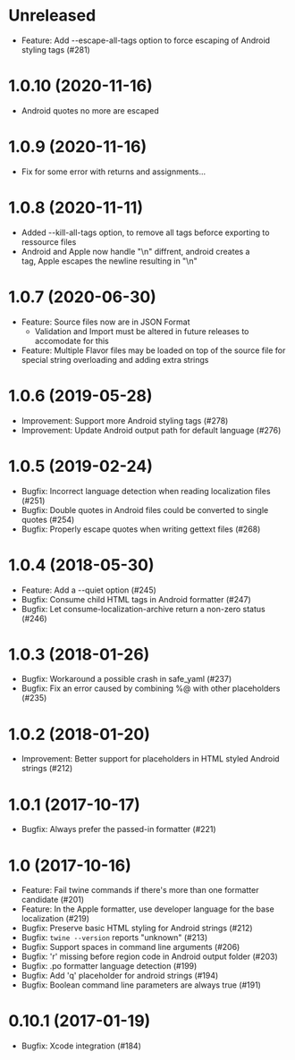 # Unreleased
- Feature: Add --escape-all-tags option to force escaping of Android styling tags (#281)

# 1.0.10 (2020-11-16)
- Android quotes no more are escaped

# 1.0.9 (2020-11-16)
- Fix for some error with returns and assignments...

# 1.0.8 (2020-11-11)
- Added --kill-all-tags option, to remove all tags beforce exporting to
  ressource files
- Android and Apple now handle "\n" diffrent, android creates a <br> tag, Apple
  escapes the newline resulting in "\n"

# 1.0.7 (2020-06-30)
- Feature: Source files now are in JSON Format
  - Validation and Import must be altered in future releases to accomodate for
    this
- Feature: Multiple Flavor files may be loaded on top of the source file for
  special string overloading and adding extra strings

# 1.0.6 (2019-05-28)

- Improvement: Support more Android styling tags (#278)
- Improvement: Update Android output path for default language (#276)

# 1.0.5 (2019-02-24)

- Bugfix: Incorrect language detection when reading localization files (#251)
- Bugfix: Double quotes in Android files could be converted to single quotes (#254)
- Bugfix: Properly escape quotes when writing gettext files (#268)

# 1.0.4 (2018-05-30)

- Feature: Add a --quiet option (#245)
- Bugfix: Consume child HTML tags in Android formatter (#247)
- Bugfix: Let consume-localization-archive return a non-zero status (#246)

# 1.0.3 (2018-01-26)

- Bugfix: Workaround a possible crash in safe_yaml (#237)
- Bugfix: Fix an error caused by combining %@ with other placeholders (#235)

# 1.0.2 (2018-01-20)

- Improvement: Better support for placeholders in HTML styled Android strings (#212)

# 1.0.1 (2017-10-17)

- Bugfix: Always prefer the passed-in formatter (#221)

# 1.0 (2017-10-16)

- Feature: Fail twine commands if there's more than one formatter candidate (#201)
- Feature: In the Apple formatter, use developer language for the base localization (#219)
- Bugfix: Preserve basic HTML styling for Android strings (#212)
- Bugfix: `twine --version` reports "unknown" (#213)
- Bugfix: Support spaces in command line arguments (#206)
- Bugfix: 'r' missing before region code in Android output folder (#203)
- Bugfix: .po formatter language detection (#199)
- Bugfix: Add 'q' placeholder for android strings (#194)
- Bugfix: Boolean command line parameters are always true (#191)

# 0.10.1 (2017-01-19)

- Bugfix: Xcode integration (#184)

